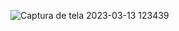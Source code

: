 



![Captura de tela 2023-03-13 123439](https://user-images.githubusercontent.com/73356412/224756433-9c2cb02b-69e0-400e-80d9-ebac41872af9.png)


